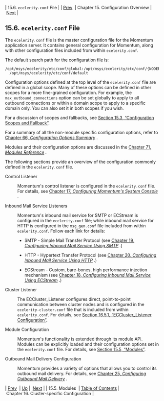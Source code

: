 | 15.6. `ecelerity.conf` File |
| [Prev](module_config)  | Chapter 15. Configuration Overview |  [Next](cluster) |

## 15.6. `ecelerity.conf` File

The `ecelerity.conf` file is the master configuration file for the Momentum application server. It contains general configuration for Momentum, along with other configuration files included from within `ecelerity.conf`.

The default search path for the configuration file is:

```
/opt/msys/ecelerity/etc/conf/global:/opt/msys/ecelerity/etc/conf/{NODENAME}:»
  /opt/msys/ecelerity/etc/conf/default
```

Configuration options defined at the top level of the `ecelerity.conf` file are defined in a global scope. Many of these options can be defined in other scopes for a more fine-grained configuration. For example, the `max_outbound_connections` option can be set globally to apply to all outbound connections or within a domain scope to apply to a specific domain only. You can also set it in both scopes if you wish.

For a discussion of scopes and fallbacks, see [Section 15.3, “Configuration Scopes and Fallback”](ecelerity.conf.fallback "15.3. Configuration Scopes and Fallback").

For a summary of all the non-module specific configuration options, refer to [Chapter 66, *Configuration Options Summary*](config.options.summary "Chapter 66. Configuration Options Summary") .

Modules and their configuration options are discussed in the [Chapter 71, *Modules Reference*](modules "Chapter 71. Modules Reference") .

The following sections provide an overview of the configuration commonly defined in the `ecelerity.conf` file.

<dl class="variablelist">

<dt>Control Listener</dt>

<dd>

Momentum's control listener is configured in the `ecelerity.conf` file. For details, see [Chapter 17, *Configuring Momentum's System Console*](control_listener "Chapter 17. Configuring Momentum's System Console") .

</dd>

<dt>Inbound Mail Service Listeners</dt>

<dd>

Momentum's inbound mail service for SMTP or ECStream is configured in the `ecelerity.conf` file; while inbound mail service for HTTP is configured in the `msg_gen.conf` file included from within `ecelerity.conf`. Follow each link for details:

*   SMTP - Simple Mail Transfer Protocol (see [Chapter 19, *Configuring Inbound Mail Service Using SMTP*](esmtp_listener "Chapter 19. Configuring Inbound Mail Service Using SMTP") .)

*   HTTP - Hypertext Transfer Protocol (see [Chapter 20, *Configuring Inbound Mail Service Using HTTP*](http_listener "Chapter 20. Configuring Inbound Mail Service Using HTTP") .)

*   ECStream - Custom, bare-bones, high performance injection mechanism (see [Chapter 18, *Configuring Inbound Mail Service Using ECStream*](ecstream_listener "Chapter 18. Configuring Inbound Mail Service Using ECStream") .)

</dd>

<dt>Cluster Listener</dt>

<dd>

The ECCluster_Listener configures direct, point-to-point communication between cluster nodes and is configured in the `ecelerity-cluster.conf` file that is included from within `ecelerity.conf`. For details, see [Section 16.5.1, “ECCluster_Listener Configuration”](cluster.listeners#eccluster_listener "16.5.1. ECCluster_Listener Configuration").

</dd>

<dt>Module Configuration</dt>

<dd>

Momentum's functionality is extended through its module API. Modules can be explicitly loaded and their configuration options set in the `ecelerity.conf` file. For details, see [Section 15.5, “Modules”](module_config "15.5. Modules").

</dd>

<dt>Outbound Mail Delivery Configuration</dt>

<dd>

Momentum provides a variety of options that allows you to control its outbound mail delivery. For details, see [Chapter 25, *Configuring Outbound Mail Delivery*](outbound_mail "Chapter 25. Configuring Outbound Mail Delivery") .

</dd>

</dl>

| [Prev](module_config)  | [Up](conf.overview) |  [Next](cluster) |
| 15.5. Modules  | [Table of Contents](index) |  Chapter 16. Cluster-specific Configuration |

